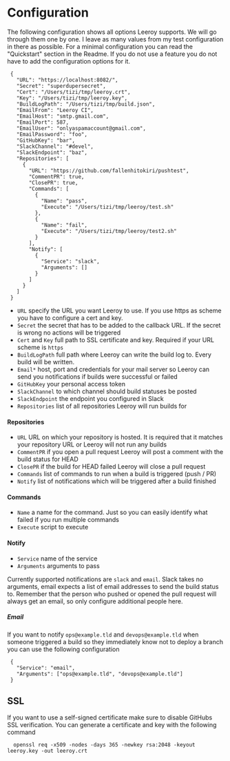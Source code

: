 # Configuration
The following configuration shows all options Leeroy supports. We will go through them one by one. I leave as many values from my test configuration in there as possible. For a minimal configuration you can read the "Quickstart" section in the Readme. If you do not use a feature you do not have to add the configuration options for it.

     {
       "URL": "https://localhost:8082/",
       "Secret": "superdupersecret",
       "Cert": "/Users/tizi/tmp/leeroy.crt",
       "Key": "/Users/tizi/tmp/leeroy.key",
       "BuildLogPath": "/Users/tizi/tmp/build.json",
       "EmailFrom": "Leeroy CI",
       "EmailHost": "smtp.gmail.com",
       "EmailPort": 587,
       "EmailUser": "onlyaspamaccount@gmail.com",
       "EmailPassword": "foo",
       "GitHubKey": "bar",
       "SlackChannel": "#devel",
       "SlackEndpoint": "baz",
       "Repositories": [
         {
           "URL": "https://github.com/fallenhitokiri/pushtest",
           "CommentPR": true,
           "ClosePR": true,
           "Commands": [
             {
               "Name": "pass",
               "Execute": "/Users/tizi/tmp/leeroy/test.sh"
             },
             {
               "Name": "fail",
               "Execute": "/Users/tizi/tmp/leeroy/test2.sh"
             }
           ],
           "Notify": [
             {
               "Service": "slack",
               "Arguments": []
             }
           ]
         }
       ]
     }

- `URL` specify the URL you want Leeroy to use. If you use https as scheme you have to configure a cert and key.
- `Secret` the secret that has to be added to the callback URL. If the secret is wrong no actions will be triggered
- `Cert` and `Key` full path to SSL certificate and key. Required if your URL scheme is `https`
- `BuildLogPath` full path where Leeroy can write the build log to. Every build will be written.
- `Email*` host, port and credentials for your mail server so Leeroy can send you notifications if builds were successful or failed
- `GitHubKey` your personal access token
- `SlackChannel` to which channel should build statuses be posted
- `SlackEndpoint` the endpoint you configured in Slack
- `Repositories` list of all repositories Leeroy will run builds for

#### Repositories
- `URL` URL on which your repository is hosted. It is required that it matches your repository URL or Leeroy will not run any builds
- `CommentPR` if you open a pull request Leeroy will post a comment with the build status for HEAD
- `ClosePR` if the build for HEAD failed Leeroy will close a pull request
- `Commands` list of commands to run when a build is triggered (push / PR)
- `Notify` list of notifications which will be triggered after a build finished

#### Commands
- `Name` a name for the command. Just so you can easily identify what failed if you run multiple commands
- `Execute` script to execute

#### Notify
- `Service` name of the service
- `Arguments` arguments to pass

Currently supported notifications are `slack` and `email`. Slack takes no arguments, email expects a list of email addresses to send the build status to. Remember that the person who pushed or opened the pull request will always get an email, so only configure additional people here.

##### Email
If you want to notify `ops@example.tld` and `devops@example.tld` when someone triggered a build so they immediately know not to deploy a branch you can use the following configuration

     {
       "Service": "email",
       "Arguments": ["ops@example.tld", "devops@example.tld"]
     }

## SSL
If you want to use a self-signed certificate make sure to disable GitHubs SSL verification. You can generate a certificate and key with the following command

      openssl req -x509 -nodes -days 365 -newkey rsa:2048 -keyout leeroy.key -out leeroy.crt